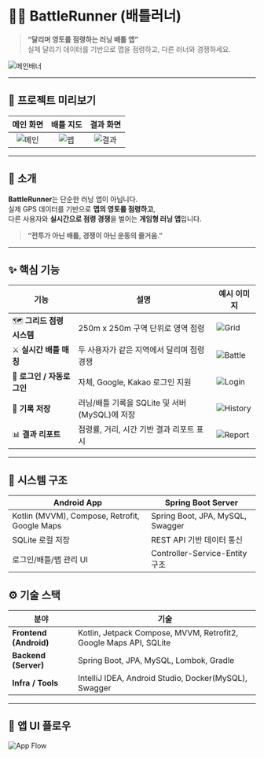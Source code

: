 # 🏃‍♀️ BattleRunner (배틀러너)

> **“달리며 영토를 점령하는 러닝 배틀 앱”**  
> 실제 달리기 데이터를 기반으로 맵을 점령하고, 다른 러너와 경쟁하세요.

![메인배너](./assets/BR_banner.png)

---

## 🎨 프로젝트 미리보기

| 메인 화면 | 배틀 지도 | 결과 화면 |
|:--:|:--:|:--:|
| ![메인](./assets/main_screen.png) | ![맵](./assets/map_grid.png) | ![결과](./assets/result_screen.png) |

---

## 🧭 소개

**BattleRunner**는 단순한 러닝 앱이 아닙니다.  
실제 GPS 데이터를 기반으로 **맵의 영토를 점령하고**,  
다른 사용자와 **실시간으로 점령 경쟁**을 벌이는 **게임형 러닝 앱**입니다.

> **“전투가 아닌 배틀, 경쟁이 아닌 운동의 즐거움.”**

---

## ✨ 핵심 기능

| 기능 | 설명 | 예시 이미지 |
|------|------|--------------|
| 🗺️ **그리드 점령 시스템** | 250m x 250m 구역 단위로 영역 점령 | ![Grid](./assets/grid_overlay.png) |
| ⚔️ **실시간 배틀 매칭** | 두 사용자가 같은 지역에서 달리며 점령 경쟁 | ![Battle](./assets/battle_start.png) |
| 🔑 **로그인 / 자동로그인** | 자체, Google, Kakao 로그인 지원 | ![Login](./assets/login_screen.png) |
| 💾 **기록 저장** | 러닝/배틀 기록을 SQLite 및 서버(MySQL)에 저장 | ![History](./assets/record_list.png) |
| 📊 **결과 리포트** | 점령률, 거리, 시간 기반 결과 리포트 표시 | ![Report](./assets/battle_report.png) |

---

## 🧩 시스템 구조

| Android App | Spring Boot Server |
|--------------|-------------------|
| Kotlin (MVVM), Compose, Retrofit, Google Maps | Spring Boot, JPA, MySQL, Swagger |
| SQLite 로컬 저장 | REST API 기반 데이터 통신 |
| 로그인/배틀/맵 관리 UI | Controller-Service-Entity 구조 |

## ⚙️ 기술 스택

| 분야 | 기술 |
|------|------|
| **Frontend (Android)** | Kotlin, Jetpack Compose, MVVM, Retrofit2, Google Maps API, SQLite |
| **Backend (Server)** | Spring Boot, JPA, MySQL, Lombok, Gradle |
| **Infra / Tools** | IntelliJ IDEA, Android Studio, Docker(MySQL), Swagger |

---

## 📱 앱 UI 플로우

![App Flow](./assets/app_flow_diagram.png)


